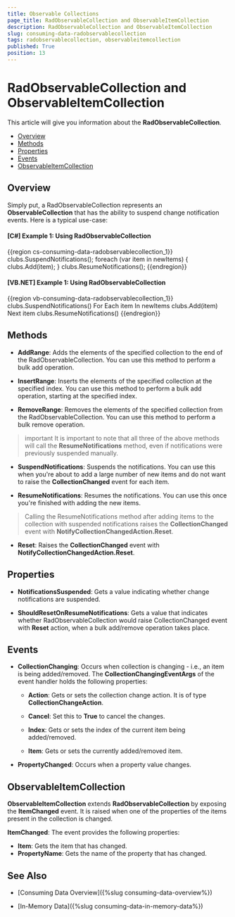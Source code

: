 ```yaml
---
title: Observable Collections
page_title: RadObservableCollection and ObservableItemCollection
description: RadObservableCollection and ObservableItemCollection
slug: consuming-data-radobservablecollection
tags: radobservablecollection, observableitemcollection
published: True
position: 13
---
```


# RadObservableCollection and ObservableItemCollection

This article will give you information about the **RadObservableCollection**.

* [Overview](#overview)
* [Methods](#methods)
* [Properties](#properties)
* [Events](#events)
* [ObservableItemCollection](#observableitemcollection)

## Overview

Simply put, a RadObservableCollection represents an **ObservableCollection** that has the ability to suspend change notification events. Here is a typical use-case:

#### __[C#] Example 1: Using RadObservableCollection__

{{region cs-consuming-data-radobservablecollection_1}}
	clubs.SuspendNotifications();
    foreach (var item in newItems)
    {
        clubs.Add(item);
    }
    clubs.ResumeNotifications();
{{endregion}}

#### __[VB.NET] Example 1: Using RadObservableCollection__

{{region vb-consuming-data-radobservablecollection_1}}
	clubs.SuspendNotifications()
	For Each item In newItems
		clubs.Add(item)
	Next item
	clubs.ResumeNotifications()
{{endregion}}

## Methods

* **AddRange**: Adds the elements of the specified collection to the end of the RadObservableCollection. You can use this method to perform a bulk add operation.

* **InsertRange**: 	Inserts the elements of the specified collection at the specified index. You can use this method to perform a bulk add operation, starting at the specified index.

* **RemoveRange**: Removes the elements of the specified collection from the RadObservableCollection. You can use this method to perform a bulk remove operation.

>important It is important to note that all three of the above methods will call the **ResumeNotifications** method, even if notifications were previously suspended manually.

* **SuspendNotifications**: Suspends the notifications. You can use this when you're about to add a large number of new items and do not want to raise the **CollectionChanged** event for each item.

* **ResumeNotifications**: Resumes the notifications. You can use this once you're finished with adding the new items.

>Calling the ResumeNotifications method after adding items to the collection with suspended notifications raises the **CollectionChanged** event with **NotifyCollectionChangedAction.Reset**.

* **Reset**: Raises the **CollectionChanged** event with **NotifyCollectionChangedAction.Reset**.

## Properties

* **NotificationsSuspended**: Gets a value indicating whether change notifications are suspended.

* **ShouldResetOnResumeNotifications**: Gets a value that indicates whether RadObservableCollection would raise CollectionChanged event with **Reset** action, when a bulk add/remove operation takes place.

## Events

* **CollectionChanging**: Occurs when collection is changing - i.e., an item is being added/removed. The **CollectionChangingEventArgs** of the event handler holds the following properties:

	* **Action**: Gets or sets the collection change action. It is of type **CollectionChangeAction**.

	* **Cancel**: Set this to **True** to cancel the changes.
	
	* **Index**: Gets or sets the index of the current item being added/removed.

	* **Item**: Gets or sets the currently added/removed item.

* **PropertyChanged**: Occurs when a property value changes.

## ObservableItemCollection

__ObservableItemCollection__ extends __RadObservableCollection__ by exposing the __ItemChanged__ event. It is raised when one of the properties of the items present in the collection is changed.

**ItemChanged**: The event provides the following properties:

 * **Item**: Gets the item that has changed.
 * **PropertyName**: Gets the name of the property that has changed.

## See Also

* [Consuming Data Overview]({%slug consuming-data-overview%})

* [In-Memory Data]({%slug consuming-data-in-memory-data%})
